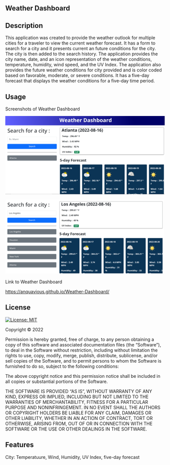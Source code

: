 ## Weather Dashboard

## Description 

This application was created to provide the weather outlook for multiple cities for a traveler to view the current weather forecast. It has a form to search for a city and it presents current an future conditions for the city. The city is then added to the search history. The application provides the city name, date, and an icon representation of the weather conditions, temperature, humidity, wind speed, and the UV Index. The application also provides the future weather conditions for city provided and is color coded based on favorable, moderate, or severe conditions. It has a five-day forecast that displays the weather conditions for a five-day time period.

## Usage

Screenshots of Weather Dashboard

![](Assets/Weather%20Dashboard%20screenshot1.PNG)

![](Assets/Weather%20Dashboard%20screenshot2.PNG)

Link to Weather Dashboard

https://anquavious.github.io/Weather-Dashboard/

## License

[![License: MIT](https://img.shields.io/badge/License-MIT-yellow.svg)](https://opensource.org/licenses/MIT)

Copyright © 2022 <Anquavious Grant>

Permission is hereby granted, free of charge, to any person obtaining a copy of this software and associated documentation files (the “Software”), to deal in the Software without restriction, including without limitation the rights to use, copy, modify, merge, publish, distribute, sublicense, and/or sell copies of the Software, and to permit persons to whom the Software is furnished to do so, subject to the following conditions:

The above copyright notice and this permission notice shall be included in all copies or substantial portions of the Software.

THE SOFTWARE IS PROVIDED “AS IS”, WITHOUT WARRANTY OF ANY KIND, EXPRESS OR IMPLIED, INCLUDING BUT NOT LIMITED TO THE WARRANTIES OF MERCHANTABILITY, FITNESS FOR A PARTICULAR PURPOSE AND NONINFRINGEMENT. IN NO EVENT SHALL THE AUTHORS OR COPYRIGHT HOLDERS BE LIABLE FOR ANY CLAIM, DAMAGES OR OTHER LIABILITY, WHETHER IN AN ACTION OF CONTRACT, TORT OR OTHERWISE, ARISING FROM, OUT OF OR IN CONNECTION WITH THE SOFTWARE OR THE USE OR OTHER DEALINGS IN THE SOFTWARE.

## Features

City: Temperatuure, Wind, Humidity, UV Index, five-day forecast

